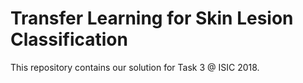 # Transfer Learning for Skin Lesion Classification

This repository contains our solution for Task 3 @ ISIC 2018.

